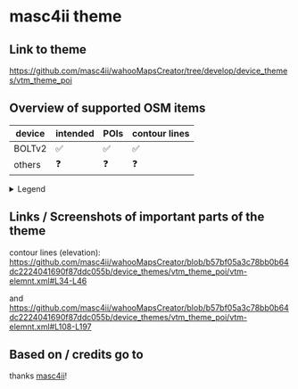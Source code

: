 # masc4ii theme

## Link to theme
https://github.com/masc4ii/wahooMapsCreator/tree/develop/device_themes/vtm_theme_poi

## Overview of supported OSM items
| device | intended | POIs | contour lines |
| ------ | -------- | ---- | ------------- |
| BOLTv2 | :white_check_mark: | :white_check_mark: | :white_check_mark: |
| others | :question: | :question: | :question: |

<details>
  <summary>Legend</summary>

:white_check_mark: yes

:x: no

:heavy_minus_sign: not really tested/ maybe
</details>

## Links / Screenshots of important parts of the theme
contour lines (elevation):
https://github.com/masc4ii/wahooMapsCreator/blob/b57bf05a3c78bb0b64dc2224041690f87ddc055b/device_themes/vtm_theme_poi/vtm-elemnt.xml#L34-L46

and
https://github.com/masc4ii/wahooMapsCreator/blob/b57bf05a3c78bb0b64dc2224041690f87ddc055b/device_themes/vtm_theme_poi/vtm-elemnt.xml#L108-L197

## Based on / credits go to
thanks [masc4ii](https://github.com/masc4ii)!